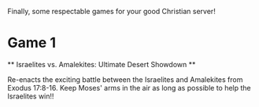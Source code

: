 Finally, some respectable games for your good Christian server!

# Game 1

** Israelites vs. Amalekites: Ultimate Desert Showdown **

Re-enacts the exciting battle between the Israelites and Amalekites from Exodus 17:8-16. Keep Moses' arms in the air as long as possible to help the Israelites win!! 
